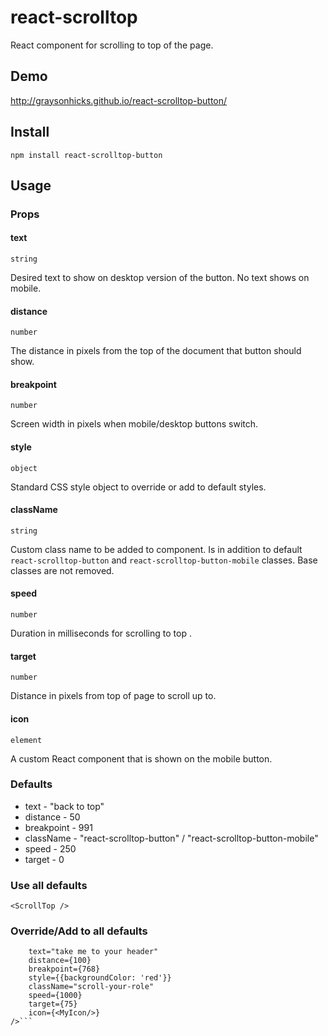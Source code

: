 # react-scrolltop

React component for scrolling to top of the page.

## Demo

http://graysonhicks.github.io/react-scrolltop-button/

## Install

`npm install react-scrolltop-button`

## Usage

### Props

#### text

`string`

Desired text to show on desktop version of the button. No text shows on mobile.

#### distance

`number`

The distance in pixels from the top of the document that button should show.

#### breakpoint

`number`

Screen width in pixels when mobile/desktop buttons switch.

#### style

`object`

Standard CSS style object to override or add to default styles.

#### className

`string`

Custom class name to be added to component. Is in addition to default `react-scrolltop-button` and `react-scrolltop-button-mobile` classes. Base classes are not removed.

#### speed

`number`

Duration in milliseconds for scrolling to top .

#### target

`number`

Distance in pixels from top of page to scroll up to.

#### icon

`element`

A custom React component that is shown on the mobile button.

### Defaults

* text - "back to top"
* distance - 50
* breakpoint - 991
* className - "react-scrolltop-button" / "react-scrolltop-button-mobile"
* speed - 250
* target - 0

### Use all defaults

`<ScrollTop />`

### Override/Add to all defaults

````<ScrollTop
    text="take me to your header"
    distance={100}
    breakpoint={768}
    style={{backgroundColor: 'red'}}
    className="scroll-your-role"
    speed={1000}
    target={75}
    icon={<MyIcon/>}
/>```
````
